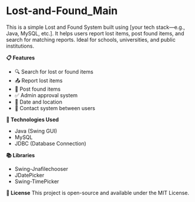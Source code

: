 # Lost-and-Found_Main
This is a simple Lost and Found System built using [your tech stack—e.g., Java, MySQL, etc.]. It helps users report lost items, post found items, and search for matching reports. Ideal for schools, universities, and public institutions.

**📋 Features**
 - 🔍 Search for lost or found items
 - 📤 Report lost items
 - 🧾 Post found items
 - ✅ Admin approval system 
 - 📅 Date and location 
 - 📨 Contact system between users

**🚀 Technologies Used**
 - Java (Swing GUI)
 - MySQL 
 - JDBC (Database Connection)

**📚 Libraries**
 - Swing-Jnafilechooser
 - JDatePicker
 - Swing-TimePicker

**📄 License**
This project is open-source and available under the MIT License.


